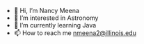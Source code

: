 - 👋 Hi, I’m Nancy Meena
- 👀 I’m interested in Astronomy
- 🌱 I’m currently learning Java
- 📫 How to reach me nmeena2@illinois.edu

<!---
nmeena2/nmeena2 is a ✨ special ✨ repository because its `README.md` (this file) appears on your GitHub profile.
You can click the Preview link to take a look at your changes.
--->
